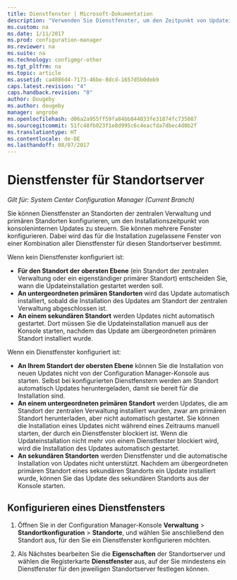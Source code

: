 ```yaml
---
title: Dienstfenster | Microsoft-Dokumentation
description: "Verwenden Sie Dienstfenster, um den Zeitpunkt von Updateinstallationen für System Center Configuration Manager-Standorte zu steuern."
ms.custom: na
ms.date: 1/11/2017
ms.prod: configuration-manager
ms.reviewer: na
ms.suite: na
ms.technology: configmgr-other
ms.tgt_pltfrm: na
ms.topic: article
ms.assetid: ca4886d4-7173-46be-8dcd-1657d5b0deb9
caps.latest.revision: "4"
caps.handback.revision: "0"
author: Dougeby
ms.author: dougeby
manager: angrobe
ms.openlocfilehash: d06a2a955ff59fa84bb844033fe31874fc735087
ms.sourcegitcommit: 51fc48fb023f1e8d995c6c4eacfda7dbec4d0b2f
ms.translationtype: HT
ms.contentlocale: de-DE
ms.lasthandoff: 08/07/2017
---
```

#  <a name="service-windows-for-site-servers"></a>Dienstfenster für Standortserver

*Gilt für: System Center Configuration Manager (Current Branch)*

Sie können Dienstfenster an Standorten der zentralen Verwaltung und primären Standorten konfigurieren, um den Installationszeitpunkt von konsoleninternen Updates zu steuern.  Sie können mehrere Fenster konfigurieren. Dabei wird das für die Installation zugelassene Fenster von einer Kombination aller Dienstfenster für diesen Standortserver bestimmt.

Wenn kein Dienstfenster konfiguriert ist:
- **Für den Standort der obersten Ebene** (ein Standort der zentralen Verwaltung oder ein eigenständiger primärer Standort) entscheiden Sie, wann die Updateinstallation gestartet werden soll.
- **An untergeordneten primären Standorten** wird das Update automatisch installiert, sobald die Installation des Updates am Standort der zentralen Verwaltung abgeschlossen ist.
- **An einem sekundären Standort** werden Updates nicht automatisch gestartet. Dort müssen Sie die Updateinstallation manuell aus der Konsole starten, nachdem das Update am übergeordneten primären Standort installiert wurde.

Wenn ein Dienstfenster konfiguriert ist:
- **An Ihrem Standort der obersten Ebene** können Sie die Installation von neuen Updates nicht von der Configuration Manager-Konsole aus starten. Selbst bei konfigurierten Dienstfenstern werden am Standort automatisch Updates heruntergeladen, damit sie bereit für die Installation sind.  
- **An einem untergeordneten primären Standort** werden Updates, die am Standort der zentralen Verwaltung installiert wurden, zwar am primären Standort herunterladen, aber nicht automatisch gestartet. Sie können die Installation eines Updates nicht während eines Zeitraums manuell starten, der durch ein Dienstfenster blockiert ist. Wenn die Updateinstallation nicht mehr von einem Dienstfenster blockiert wird, wird die Installation des Updates automatisch gestartet.
- **An sekundären Standorten** werden Dienstfenster und die automatische Installation von Updates nicht unterstützt. Nachdem am übergeordneten primären Standort eines sekundären Standorts ein Update installiert wurde, können Sie das Update des sekundären Standorts aus der Konsole starten.

## <a name="to-configure-a-service-window"></a>Konfigurieren eines Dienstfensters

1.  Öffnen Sie in der Configuration Manager-Konsole **Verwaltung** > **Standortkonfiguration** > **Standorte**, und wählen Sie anschließend den Standort aus, für den Sie ein Dienstfenster konfigurieren möchten.  

2.  Als Nächstes bearbeiten Sie die **Eigenschaften** der Standortserver und wählen die Registerkarte **Dienstfenster** aus, auf der Sie mindestens ein Dienstfenster für den jeweiligen Standortserver festlegen können.  
